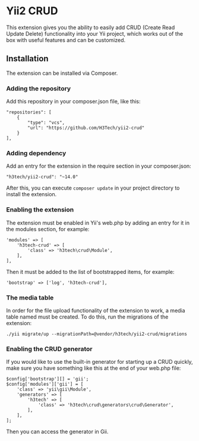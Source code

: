 # Yii2 CRUD
This extension gives you the ability to easily add CRUD (Create Read Update Delete) functionality into your Yii project, which works out of the box with useful features and can be customized.

## Installation
The extension can be installed via Composer.

### Adding the repository
Add this repository in your composer.json file, like this:
```
"repositories": [
    {
        "type": "vcs",
        "url": "https://github.com/H3Tech/yii2-crud"
    }
],
```
### Adding dependency
Add an entry for the extension in the require section in your composer.json:
```
"h3tech/yii2-crud": "~14.0"
```
After this, you can execute `composer update` in your project directory to install the extension.

### Enabling the extension
The extension must be enabled in Yii's web.php by adding an entry for it in the modules section, for example:
```
'modules' => [
    'h3tech-crud' => [
        'class' => 'h3tech\crud\Module',
    ],
],
```
Then it must be added to the list of bootstrapped items, for example:
```
'bootstrap' => ['log', 'h3tech-crud'],
```

### The media table
In order for the file upload functionality of the extension to work, a media table named must be created. To do this, run the migrations of the extension:
```
./yii migrate/up --migrationPath=@vendor/h3tech/yii2-crud/migrations
```

### Enabling the CRUD generator
If you would like to use the built-in generator for starting up a CRUD quickly, make sure you have something like this at the end of your web.php file:
```
$config['bootstrap'][] = 'gii';
$config['modules']['gii'] = [
    'class' => 'yii\gii\Module',
    'generators' => [
        'h3tech' => [
            'class' => 'h3tech\crud\generators\crud\Generator',
        ],
    ],
];
```
Then you can access the generator in Gii.
